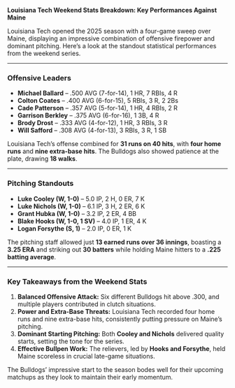 **Louisiana Tech Weekend Stats Breakdown: Key Performances Against Maine**

Louisiana Tech opened the 2025 season with a four-game sweep over Maine, displaying an impressive combination of offensive firepower and dominant pitching. Here’s a look at the standout statistical performances from the weekend series.

---

### **Offensive Leaders**
- **Michael Ballard** – .500 AVG (7-for-14), 1 HR, 7 RBIs, 4 R
- **Colton Coates** – .400 AVG (6-for-15), 5 RBIs, 3 R, 2 2Bs
- **Cade Patterson** – .357 AVG (5-for-14), 1 HR, 4 RBIs, 2 R
- **Garrison Berkley** – .375 AVG (6-for-16), 1 3B, 4 R
- **Brody Drost** – .333 AVG (4-for-12), 1 HR, 3 RBIs, 3 R
- **Will Safford** – .308 AVG (4-for-13), 3 RBIs, 3 R, 1 SB

Louisiana Tech’s offense combined for **31 runs on 40 hits**, with **four home runs** and **nine extra-base hits**. The Bulldogs also showed patience at the plate, drawing **18 walks**.

---

### **Pitching Standouts**
- **Luke Cooley (W, 1-0)** – 5.0 IP, 2 H, 0 ER, 7 K
- **Luke Nichols (W, 1-0)** – 6.1 IP, 3 H, 2 ER, 6 K
- **Grant Hubka (W, 1-0)** – 3.2 IP, 2 ER, 4 BB
- **Blake Hooks (W, 1-0, 1 SV)** – 4.0 IP, 1 ER, 4 K
- **Logan Forsythe (S, 1)** – 2.0 IP, 0 ER, 1 K

The pitching staff allowed just **13 earned runs over 36 innings**, boasting a **3.25 ERA** and striking out **30 batters** while holding Maine hitters to a **.225 batting average**.

---

### **Key Takeaways from the Weekend Stats**
1. **Balanced Offensive Attack:** Six different Bulldogs hit above .300, and multiple players contributed in clutch situations.
2. **Power and Extra-Base Threats:** Louisiana Tech recorded four home runs and nine extra-base hits, consistently putting pressure on Maine’s pitching.
3. **Dominant Starting Pitching:** Both **Cooley and Nichols** delivered quality starts, setting the tone for the series.
4. **Effective Bullpen Work:** The relievers, led by **Hooks and Forsythe**, held Maine scoreless in crucial late-game situations.

The Bulldogs’ impressive start to the season bodes well for their upcoming matchups as they look to maintain their early momentum.

